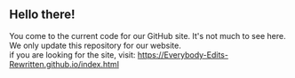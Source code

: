 ## Hello there!
You come to the current code for our GitHub site. It's not much to see here.  
We only update this repository for our website.  
if you are looking for the site, visit: https://Everybody-Edits-Rewritten.github.io/index.html
